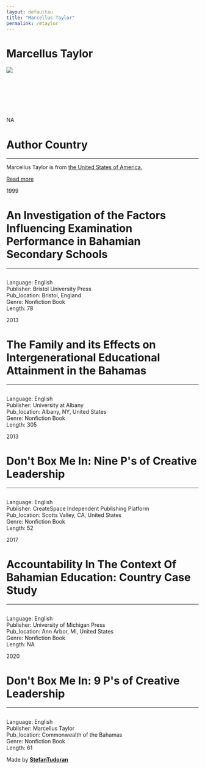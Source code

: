 ```yaml
---
layout: defaultau
title: "Marcellus Taylor"
permalink: /mtaylor
---
```

<!-- partial:index.partial.html -->
<div class="content">
    <h1>Marcellus Taylor</h1>
    <div class="quote">
        <div><img src="NA" class="logo"></div>
    </div>
    <div class="timeline">
        <div style="padding-bottom:100px;"></div>
        <div class="block">
            <div class="date right"><p class="right"> NA </p></div>
            <div class="dot"></div>
            <div class="left first">
            <div class="author_country">
                <h1>Author Country</h1><hr>
        <div class="aclocation">     <p>Marcellus Taylor is from <a href="http://localhost:4000/1">the United States of America.</a></p></div>
              <div class="acreadmore">  <a href="NA" target="_blank">Read more</a></div>
            </div>
            </div>
        </div>
        <div class="block">
            <div class="date left"><p class="left">1999</p></div>
            <div class="dot"></div>
            <div class="right">
                <h1>An Investigation of the Factors Influencing Examination Performance in Bahamian Secondary Schools</h1><hr>
                <p><img src=""></p>
                <p>
                Language: English<br/>
                Publisher: Bristol University Press<br/>
                Pub_location: Bristol, England<br/>
                Genre: Nonfiction Book<br/>
                Length: 78</p>
            </div>
        </div>
        <div class="block">
            <div class="date right"><p class="right">2013</p></div>
            <div class="dot"></div>
            <div class="left hide">
                <h1>The Family and its Effects on Intergenerational Educational Attainment in the Bahamas</h1><hr>
                <p><img src=""></p>
                <p>Language: English<br/>
                Publisher: University at Albany<br/>
                Pub_location: Albany, NY, United States<br/>
                Genre: Nonfiction Book<br/>
                Length: 305</p>
            </div>
        </div>
        <div class="block">
            <div class="date left"><p class="left">2013</p></div>
            <div class="dot"></div>
            <div class="right hide">
                <h1>Don't Box Me In: Nine P's of Creative Leadership</h1><hr>
                <p><img src=""></p>
                <p>Language: English<br/>
                Publisher: CreateSpace Independent Publishing Platform<br/>
                Pub_location: Scotts Valley, CA, United States<br/>
                Genre: Nonfiction Book<br/>
                Length: 52</p>
            </div>
        </div>
        <div class="block">
            <div class="date right"><p class="right">2017</p></div>
            <div class="dot"></div>
            <div class="left hide">
                <h1>Accountability In The Context Of Bahamian Education: Country Case Study</h1><hr>
                <p><img src=""></p>
                <p>Language: English<br/>
                Publisher: University of Michigan Press<br/>
                Pub_location: Ann Arbor, MI, United States<br/>
                Genre: Nonfiction Book<br/>
                Length: NA</p>
            </div>
        </div>
        <div class="block">
            <div class="date left"><p class="left">2020</p></div>
            <div class="dot"></div>
            <div class="right hide">
                <h1>Don't Box Me In: 9 P's of Creative Leadership</h1><hr>
                <p><img src=""></p>
                <p>Language: English<br/>
                Publisher: Marcellus Taylor<br/>
                Pub_location: Commonwealth of the Bahamas<br/>
                Genre: Nonfiction Book<br/>
                Length: 61</p>
            </div>
        </div>
        <div id="footer">
        <p id="copyright">Made by&nbsp;<strong><a href="https://www.linkedin.com/in/nicolae-stefan-tudoran-b02291127/" target="_blank">StefanTudoran</a></strong></p>
    </div>
</div>
<!-- partial -->
  <script src='https://cdnjs.cloudflare.com/ajax/libs/jquery/3.1.1/jquery.min.js'></script><script  src="assets/js/authorscript.js"></script>
